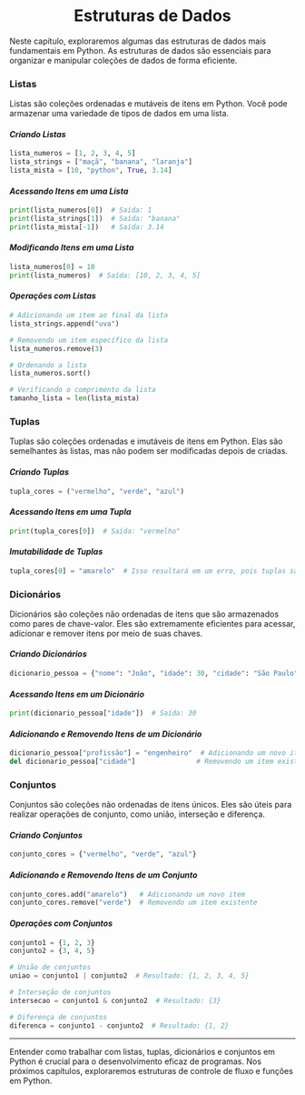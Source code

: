 # <h1 align = "Center">**Estruturas de Dados**</h1>

Neste capítulo, exploraremos algumas das estruturas de dados mais fundamentais em Python. As estruturas de dados são essenciais para organizar e manipular coleções de dados de forma eficiente.

### **Listas**

Listas são coleções ordenadas e mutáveis de itens em Python. Você pode armazenar uma variedade de tipos de dados em uma lista.

#### *Criando Listas*

```python
lista_numeros = [1, 2, 3, 4, 5]
lista_strings = ["maçã", "banana", "laranja"]
lista_mista = [10, "python", True, 3.14]
```

#### *Acessando Itens em uma Lista*

```python
print(lista_numeros[0])  # Saída: 1
print(lista_strings[1])  # Saída: "banana"
print(lista_mista[-1])   # Saída: 3.14
```

#### *Modificando Itens em uma Lista*

```python
lista_numeros[0] = 10
print(lista_numeros)  # Saída: [10, 2, 3, 4, 5]
```

#### *Operações com Listas*

```python
# Adicionando um item ao final da lista
lista_strings.append("uva")

# Removendo um item específico da lista
lista_numeros.remove(3)

# Ordenando a lista
lista_numeros.sort()

# Verificando o comprimento da lista
tamanho_lista = len(lista_mista)
```

### **Tuplas**

Tuplas são coleções ordenadas e imutáveis de itens em Python. Elas são semelhantes às listas, mas não podem ser modificadas depois de criadas.

#### *Criando Tuplas*

```python
tupla_cores = ("vermelho", "verde", "azul")
```

#### *Acessando Itens em uma Tupla*

```python
print(tupla_cores[0])  # Saída: "vermelho"
```

#### *Imutabilidade de Tuplas*

```python
tupla_cores[0] = "amarelo"  # Isso resultará em um erro, pois tuplas são imutáveis
```

### **Dicionários**

Dicionários são coleções não ordenadas de itens que são armazenados como pares de chave-valor. Eles são extremamente eficientes para acessar, adicionar e remover itens por meio de suas chaves.

#### *Criando Dicionários*

```python
dicionario_pessoa = {"nome": "João", "idade": 30, "cidade": "São Paulo"}
```

#### *Acessando Itens em um Dicionário*

```python
print(dicionario_pessoa["idade"])  # Saída: 30
```

#### *Adicionando e Removendo Itens de um Dicionário*

```python
dicionario_pessoa["profissão"] = "engenheiro"  # Adicionando um novo item
del dicionario_pessoa["cidade"]               # Removendo um item existente
```

### **Conjuntos**

Conjuntos são coleções não ordenadas de itens únicos. Eles são úteis para realizar operações de conjunto, como união, interseção e diferença.

#### *Criando Conjuntos*

```python
conjunto_cores = {"vermelho", "verde", "azul"}
```

#### *Adicionando e Removendo Itens de um Conjunto*

```python
conjunto_cores.add("amarelo")   # Adicionando um novo item
conjunto_cores.remove("verde")  # Removendo um item existente
```

#### *Operações com Conjuntos*

```python
conjunto1 = {1, 2, 3}
conjunto2 = {3, 4, 5}

# União de conjuntos
uniao = conjunto1 | conjunto2  # Resultado: {1, 2, 3, 4, 5}

# Interseção de conjuntos
intersecao = conjunto1 & conjunto2  # Resultado: {3}

# Diferença de conjuntos
diferenca = conjunto1 - conjunto2  # Resultado: {1, 2}
```

---

Entender como trabalhar com listas, tuplas, dicionários e conjuntos em Python é crucial para o desenvolvimento eficaz de programas. Nos próximos capítulos, exploraremos estruturas de controle de fluxo e funções em Python.

